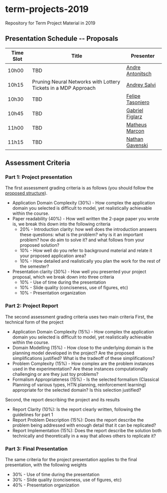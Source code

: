 # term-projects-2019
Repository for Term Project Material in 2019

<!-- ## Presentation Schedule -- Final Presentation (Room TBD)

| Time Slot | Title | Presenter |
| --------- | ----- | --------- |
| TBD    |         |            | -->
<!-- | 9h10     | Using Automatic Planning for Supply Chain Management   | [Alexandre Ichida](/ichida) |
| 9h35     | A COLREGs-Compliant Local Guidance System for Unmanned Surface Vehicles based on Hierarchical Task Network   | [Darlan Jurak](/jurak) |
| 9h55     | Finding State-Action Similarities in Tabular Reinforcement Learning Using Low-Dimensional Embeddings  | [Gabriel de Lima](/glima) |
| 10h20     | Reinforcement Learning for Database Indexing   | [Gabriel Licks](/glicks) |
| 10h45     | Learning Search Heuristics by Graph Convolutional Networks   | [Pedro Ballester](/ballester) |
| 11h10     | Domain-independent image-based planning: results on the Atari video game   | [Raphael Baldi](/baldi) |
| 11h35     | Constrained Path Planning for Energy Efficiency in Mobile Robots   | [Renan Maidana](/maidana) | -->

## Presentation Schedule -- Proposals

| Time Slot | Title | Presenter |
| --------- | ----- | --------- |
| 10h00    |  TBD       | [Andre Antonitsch](/antonitsch) |
| 10h15    |  Pruning Neural Networks with Lottery Tickets in a MDP Approach       | [Andrey Salvi](/salvi) |
| 10h30    |  TBD       | [Felipe Tasoniero](/tasoniero) |
| 10h45    |  TBD       | [Gabriel Figlarz](/figlarz) |
| 11h00    |  TBD       | [Matheus Marcon](/marcon) |
| 11h15    |  TBD       | [Nathan Gavenski](/gavenski) |

<!-- | 10h00     | Using Automatic Planning for Supply Chain Management   | [Alexandre Ichida](/ichida) |
| 10h15     | A COLREGs-Compliant Local Guidance System for Unmanned Surface Vehicles based on Hierarchical Task Network   | [Darlan Jurak](/jurak) |
| 10h30     | Finding State-Action Similarities in Tabular Reinforcement Learning Using Low-Dimensional Embeddings  | [Gabriel de Lima](/glima) |
| 10h45     | Reinforcement Learning for Database Indexing   | [Gabriel Licks](/glicks) |
| 11h00     | Learning Search Heuristics by Graph Convolutional Networks   | [Pedro Ballester](/ballester) |
| 11h15     | Domain-independent image-based planning: results on the Atari video game   | [Raphael Baldi](/baldi) |
| 11h30     | Constrained Path Planning for Energy Efficiency in Mobile Robots   | [Renan Maidana](/maidana) |
| 11h45     | Key Frame Plan Expansion With Machine Learning | [Guillermo Borges](/guillermo) | -->

## Assessment Criteria

### Part 1: Project presentation
The first assessment grading criteria is as follows (you should follow the [proposed structure](Proposal.md)). 

- Application Domain Complexity (30%) - How complex the application domain you selected is difficult to model, yet realistically achievable within the course.
- Paper readability (40%) - How well written the 2-page paper you wrote is, we break this down into the following criteria
	- 20% - Introduction clarity: how well does the introduction answers these questions: what is the problem? why is it an important problem? how do aim to solve it? and what follows from your proposed solution?
	- 10% - How well do you refer to background material and relate it your proposed application area?
	- 10% - How detailed and realistically you plan the work for the rest of the semester?
- Presentation clarity (30%) - How well you presented your project proposal, which we break down into three criteria
	- 10% - Use of time during the presentation
	- 10% - Slide quality (conciseness, use of figures, etc)
	- 10% - Presentation organization

### Part 2: Project Report

The second assessment grading criteria uses two main criteria
First, the technical form of the project

- Application Domain Complexity (15%) - How complex the application domain you selected is difficult to model, yet realistically achievable within the course.
- Domain Modelling (15%) - How close to the underlying domain is the planning model developed in the project? Are the proposed simplifications justified? What is the tradeoff of these simplifications?
- Problem Complexity (15%) - How complex are the problem instances used in the experimentation? Are these instances computationally challenging or are they just toy problems?
- Formalism Appropriateness (15%) - Is the selected formalism (Classical Planning of various types, HTN planning, reinforcement learning) appropriate for the selected domain? Is this selection justified?

Second, the report describing the project and its results

- Report Clarity (10%): Is the report clearly written, following the guidelines for part 1
- Report Problem Description (15%): Does the report describe the problem being addressed with enough detail that it can be replicated?
- Report Implementation (15%): Does the report describe the solution both technically and theoretically in a way that allows others to replicate it?

### Part 3: Final Presentation
The same criteria for the project presentation applies to the final presentation, with the following weights

- 30% - Use of time during the presentation
- 30% - Slide quality (conciseness, use of figures, etc)
- 40% - Presentation organization
